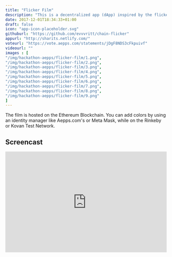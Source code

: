 ```yaml
---
title: "Flicker Film"
description: "This is a decentralized app (dApp) inspired by the flicker films of the late artist Paul Sharits."
date: 2017-12-01T18:34:33+01:00
draft: false
icon: "app-icon-placeholder.svg"
githuburl: "https://github.com/evvvritt/chain-flicker"
appurl: "http://sharits.netlify.com/"
voteurl: "https://vote.aepps.com/statements/jDgF8NDS3cFkpuivf"
videourl: ""
images : [
"/img/hackathon-aepps/flicker-film/1.png",
"/img/hackathon-aepps/flicker-film/2.png",
"/img/hackathon-aepps/flicker-film/3.png",
"/img/hackathon-aepps/flicker-film/4.png",
"/img/hackathon-aepps/flicker-film/5.png",
"/img/hackathon-aepps/flicker-film/6.png",
"/img/hackathon-aepps/flicker-film/7.png",
"/img/hackathon-aepps/flicker-film/8.png",
"/img/hackathon-aepps/flicker-film/9.png"
]
---
```

<p class="answer">
The film is hosted on the Ethereum Blockchain. You can add colors by using an identity manager like Aepps.com's or Meta Mask, while on the Rinkeby or Kovan Test Network.
</p>
<div class="grid line">
<h2>Screencast</h2>
</div>
<div class="videoWrapper">
<iframe width="100%" height="315" src="https://www.youtube.com/embed/pQwJZ7NMv5g" frameborder="0" gesture="media" allow="encrypted-media" allowfullscreen></iframe>
</div>

